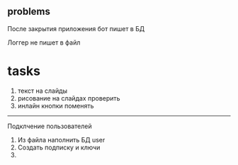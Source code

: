 ## problems

После закрытия приложения бот пишет в БД

Логгер не пишет в файл

# tasks

1. текст на слайды
2. рисование на слайдах проверить
3. инлайн кнопки поменять

_______________
Подклчение пользователей 
1. Из файла наполнить БД user
2. Создать подписку и ключи
3. 